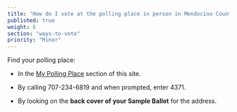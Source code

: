 ```yaml
---
title: "How do I vote at the polling place in person in Mendocino County?"
published: true
weight: 6
section: "ways-to-vote"
priority: "Minor"
---
```


Find your polling place:  

- In the [My Polling Place](#section-my-polling-place) section of this site.  

- By calling 707-234-6819 and when prompted, enter 4371.  

- By looking on the **back cover of your Sample Ballot** for the address.  


